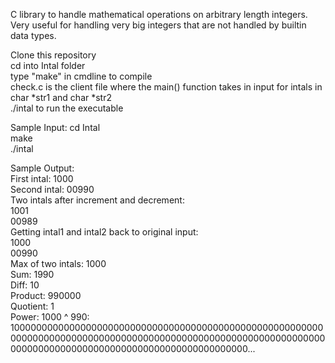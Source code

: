 C library to handle mathematical operations on arbitrary length integers.  
Very useful for handling very big integers that are not handled by builtin data types.  

Clone this repository  
cd into Intal folder  
type "make" in cmdline to compile  
check.c is the client file where the main() function takes in input for intals in char *str1 and char *str2  
./intal to run the executable  
  
Sample Input:
cd Intal  
make  
./intal  

Sample Output:  
First intal: 1000  
Second intal: 00990  
Two intals after increment and decrement:  
1001  
00989  
Getting intal1 and intal2 back to original input:  
1000  
00990  
Max of two intals: 1000  
Sum: 1990  
Diff: 10  
Product: 990000  
Quotient: 1  
Power: 1000 ^ 990: 1000000000000000000000000000000000000000000000000000000000000000000000000000000000000000000000000000000000000000000000000000000000000000000000000000000000000...  

